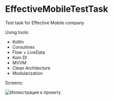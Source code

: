 # EffectiveMobileTestTask
Test task for Effective Mobile company

Using tools:
- Kotlin
- Coroutines
- Flow + LiveData
- Koin DI
- MVVM
- Clean Architecture
- Modularization

Screens:

![Иллюстрация к проекту](https://github.com/magmadog/EffectiveMobileTestTask/images/main.png)
